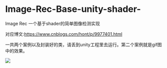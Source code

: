 # Image-Rec-Base-unity-shader-
Image Rec 一个基于shader的简单图像检测实现

对应博文:https://www.cnblogs.com/hont/p/9977401.html

一共两个案例以及封装好的类，请丢到unity工程里去运行。第二个案例就是gif图中的效果。

![](https://github.com/hont127/Image-Rec-Base-unity-shader-/blob/master/Preview.gif)
